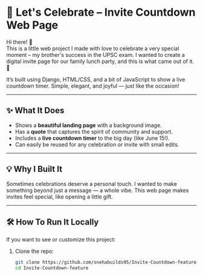 # 🎉 Let's Celebrate – Invite Countdown Web Page

Hi there! 👋  
This is a little web project I made with love to celebrate a very special moment – my brother's success in the UPSC exam. I wanted to create a digital invite page for our family lunch party, and this is what came out of it. 🥳

It’s built using Django, HTML/CSS, and a bit of JavaScript to show a live countdown timer. Simple, elegant, and joyful — just like the occasion!

---

## ✨ What It Does

- Shows a **beautiful landing page** with a background image.
- Has a **quote** that captures the spirit of community and support.
- Includes a **live countdown timer** to the big day (like June 15!).
- Can easily be reused for any celebration or invite with small edits.

---

## 💡 Why I Built It

Sometimes celebrations deserve a personal touch. I wanted to make something beyond just a message — a whole vibe. This web page makes invites feel special, like opening a little gift.

---

## 🛠️ How To Run It Locally

If you want to see or customize this project:

1. Clone the repo:
   ```bash
   git clone https://github.com/snehabuilds95/Invite-Countdown-feature.git
   cd Invite-Countdown-feature
